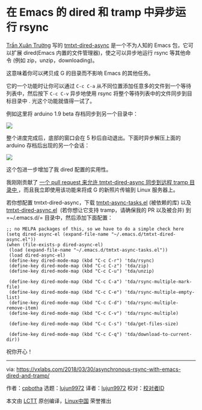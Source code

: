 [#]: collector: (lujun9972)
[#]: translator: (lujun9972)
[#]: reviewer: ( )
[#]: publisher: ( )
[#]: url: ( )
[#]: subject: (Asynchronous rsync with Emacs，dired and tramp。)
[#]: via: (https://vxlabs.com/2018/03/30/asynchronous-rsync-with-emacs-dired-and-tramp/)
[#]: author: (cpbotha https://vxlabs.com/author/cpbotha/)

在 Emacs 的 dired 和 tramp 中异步运行 rsync
======

[Trần Xuân Trường][2] 写的 [tmtxt-dired-async][1] 是一个不为人知的 Emacs 包，它可以扩展 dired(Emacs 内置的文件管理器)，使之可以异步地运行 rsync 等其他命令 (例如 zip，unzip，downloading)。

这意味着你可以拷贝成 G 的目录而不影响 Emacs 的其他任务。

它的一个功能时让你可以通过 `C-c C-a` 从不同位置添加任意多的文件到一个等待列表中，然后按下 `C-c C-v` 异步地使用 rsync 将整个等待列表中的文件同步到目标目录中 . 光这个功能就值得一试了。

例如这里将 arduino 1.9 beta 存档同步到另一个目录中：


[![][3]][4]

整个进度完成后，底部的窗口会在 5 秒后自动退出。下面时异步解压上面的 arduino 存档后出现的另一个会话：

[![][5]][6]

这个包进一步增加了我 dired 配置的实用性。

我刚刚贡献了 [一个 pull request 来允许 tmtxt-dired-async 同步到远程 tramp 目录中 ][7]，而且我立即使用该功能来将成 G 的新照片传输到 Linux 服务器上。

若你想配置 tmtxt-dired-async，下载 [tmtxt-async-tasks.el][8]  (被依赖的库) 以及  [tmtxt-dired-async.el][9]  (若你想让它支持 tramp，请确保我的 PR 以及被合并) 到 =~/.emacs.d/= 目录中，然后添加下面配置：

```
;; no MELPA packages of this, so we have to do a simple check here
(setq dired-async-el (expand-file-name "~/.emacs.d/tmtxt-dired-async.el"))
(when (file-exists-p dired-async-el)
 (load (expand-file-name "~/.emacs.d/tmtxt-async-tasks.el"))
 (load dired-async-el)
 (define-key dired-mode-map (kbd "C-c C-r") 'tda/rsync)
 (define-key dired-mode-map (kbd "C-c C-z") 'tda/zip)
 (define-key dired-mode-map (kbd "C-c C-u") 'tda/unzip)

 (define-key dired-mode-map (kbd "C-c C-a") 'tda/rsync-multiple-mark-file)
 (define-key dired-mode-map (kbd "C-c C-e") 'tda/rsync-multiple-empty-list)
 (define-key dired-mode-map (kbd "C-c C-d") 'tda/rsync-multiple-remove-item)
 (define-key dired-mode-map (kbd "C-c C-v") 'tda/rsync-multiple)

 (define-key dired-mode-map (kbd "C-c C-s") 'tda/get-files-size)

 (define-key dired-mode-map (kbd "C-c C-q") 'tda/download-to-current-dir))
```

祝你开心！


--------------------------------------------------------------------------------

via: https://vxlabs.com/2018/03/30/asynchronous-rsync-with-emacs-dired-and-tramp/

作者：[cpbotha][a]
选题：[lujun9972][b]
译者：[lujun9972](https://github.com/lujun9972)
校对：[校对者ID](https://github.com/校对者ID)

本文由 [LCTT](https://github.com/LCTT/TranslateProject) 原创编译，[Linux中国](https://linux.cn/) 荣誉推出

[a]: https://vxlabs.com/author/cpbotha/
[b]: https://github.com/lujun9972
[1]: https://truongtx.me/tmtxt-dired-async.html
[2]: https://truongtx.me/about.html
[3]: https://i0.wp.com/vxlabs.com/wp-content/uploads/2018/03/rsync-arduino-zip.png?resize=660%2C340&ssl=1
[4]: https://i0.wp.com/vxlabs.com/wp-content/uploads/2018/03/rsync-arduino-zip.png?ssl=1
[5]: https://i1.wp.com/vxlabs.com/wp-content/uploads/2018/03/progress-window-5s.png?resize=660%2C310&ssl=1
[6]: https://i1.wp.com/vxlabs.com/wp-content/uploads/2018/03/progress-window-5s.png?ssl=1
[7]: https://github.com/tmtxt/tmtxt-dired-async/pull/6
[8]: https://github.com/tmtxt/tmtxt-async-tasks
[9]: https://github.com/tmtxt/tmtxt-dired-async
